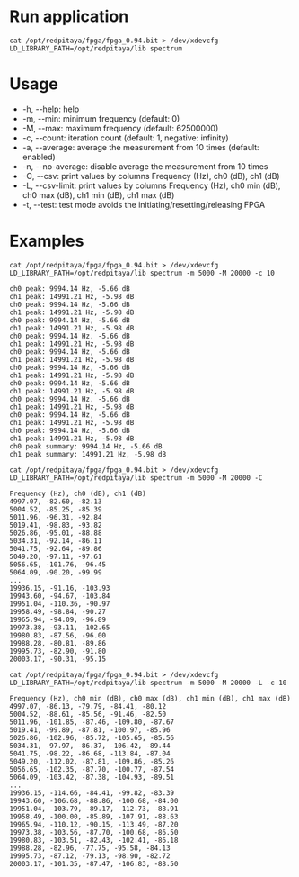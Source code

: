 # Run application
```
cat /opt/redpitaya/fpga/fpga_0.94.bit > /dev/xdevcfg
LD_LIBRARY_PATH=/opt/redpitaya/lib spectrum
```

# Usage
* -h, --help: help
* -m, --min: minimum frequency (default: 0)
* -M, --max: maximum frequency (default: 62500000)
* -c, --count: iteration count (default: 1, negative: infinity)
* -a, --average: average the measurement from 10 times (default: enabled)
* -n, --no-average: disable average the measurement from 10 times
* -C, --csv: print values by columns Frequency (Hz), ch0 (dB), ch1 (dB)
* -L, --csv-limit: print values by columns Frequency (Hz), ch0 min (dB), ch0 max (dB), ch1 min (dB), ch1 max (dB)
* -t, --test: test mode avoids the initiating/resetting/releasing FPGA

# Examples
```
cat /opt/redpitaya/fpga/fpga_0.94.bit > /dev/xdevcfg
LD_LIBRARY_PATH=/opt/redpitaya/lib spectrum -m 5000 -M 20000 -c 10

ch0 peak: 9994.14 Hz, -5.66 dB
ch1 peak: 14991.21 Hz, -5.98 dB
ch0 peak: 9994.14 Hz, -5.66 dB
ch1 peak: 14991.21 Hz, -5.98 dB
ch0 peak: 9994.14 Hz, -5.66 dB
ch1 peak: 14991.21 Hz, -5.98 dB
ch0 peak: 9994.14 Hz, -5.66 dB
ch1 peak: 14991.21 Hz, -5.98 dB
ch0 peak: 9994.14 Hz, -5.66 dB
ch1 peak: 14991.21 Hz, -5.98 dB
ch0 peak: 9994.14 Hz, -5.66 dB
ch1 peak: 14991.21 Hz, -5.98 dB
ch0 peak: 9994.14 Hz, -5.66 dB
ch1 peak: 14991.21 Hz, -5.98 dB
ch0 peak: 9994.14 Hz, -5.66 dB
ch1 peak: 14991.21 Hz, -5.98 dB
ch0 peak: 9994.14 Hz, -5.66 dB
ch1 peak: 14991.21 Hz, -5.98 dB
ch0 peak: 9994.14 Hz, -5.66 dB
ch1 peak: 14991.21 Hz, -5.98 dB
ch0 peak summary: 9994.14 Hz, -5.66 dB
ch1 peak summary: 14991.21 Hz, -5.98 dB
```

```
cat /opt/redpitaya/fpga/fpga_0.94.bit > /dev/xdevcfg
LD_LIBRARY_PATH=/opt/redpitaya/lib spectrum -m 5000 -M 20000 -C

Frequency (Hz), ch0 (dB), ch1 (dB)
4997.07, -82.60, -82.13
5004.52, -85.25, -85.39
5011.96, -96.31, -92.84
5019.41, -98.83, -93.82
5026.86, -95.01, -88.88
5034.31, -92.14, -86.11
5041.75, -92.64, -89.86
5049.20, -97.11, -97.61
5056.65, -101.76, -96.45
5064.09, -90.20, -99.99
...
19936.15, -91.16, -103.93
19943.60, -94.67, -103.84
19951.04, -110.36, -90.97
19958.49, -98.84, -90.27
19965.94, -94.09, -96.89
19973.38, -93.11, -102.65
19980.83, -87.56, -96.00
19988.28, -80.81, -89.86
19995.73, -82.90, -91.80
20003.17, -90.31, -95.15
```

```
cat /opt/redpitaya/fpga/fpga_0.94.bit > /dev/xdevcfg
LD_LIBRARY_PATH=/opt/redpitaya/lib spectrum -m 5000 -M 20000 -L -c 10

Frequency (Hz), ch0 min (dB), ch0 max (dB), ch1 min (dB), ch1 max (dB)
4997.07, -86.13, -79.79, -84.41, -80.12
5004.52, -88.61, -85.56, -91.46, -82.50
5011.96, -101.85, -87.46, -109.80, -87.67
5019.41, -99.89, -87.81, -100.97, -85.96
5026.86, -102.96, -85.72, -105.65, -85.56
5034.31, -97.97, -86.37, -106.42, -89.44
5041.75, -98.22, -86.68, -113.84, -87.04
5049.20, -112.02, -87.81, -109.86, -85.26
5056.65, -102.35, -87.70, -100.77, -87.54
5064.09, -103.42, -87.38, -104.93, -89.51
...
19936.15, -114.66, -84.41, -99.82, -83.39
19943.60, -106.68, -88.86, -100.68, -84.00
19951.04, -103.79, -89.17, -112.73, -88.91
19958.49, -100.00, -85.89, -107.91, -88.63
19965.94, -110.12, -90.15, -113.49, -87.20
19973.38, -103.56, -87.70, -100.68, -86.50
19980.83, -103.51, -82.43, -102.41, -86.18
19988.28, -82.96, -77.75, -95.58, -84.13
19995.73, -87.12, -79.13, -98.90, -82.72
20003.17, -101.35, -87.47, -106.83, -88.50
```
